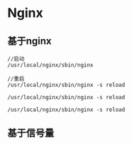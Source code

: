 # Nginx


## 基于nginx

```
//启动
/usr/local/nginx/sbin/nginx

//重启
/usr/local/nginx/sbin/nginx -s reload

/usr/local/nginx/sbin/nginx -s reload

/usr/local/nginx/sbin/nginx -s reload
```


## 基于信号量

```

```
